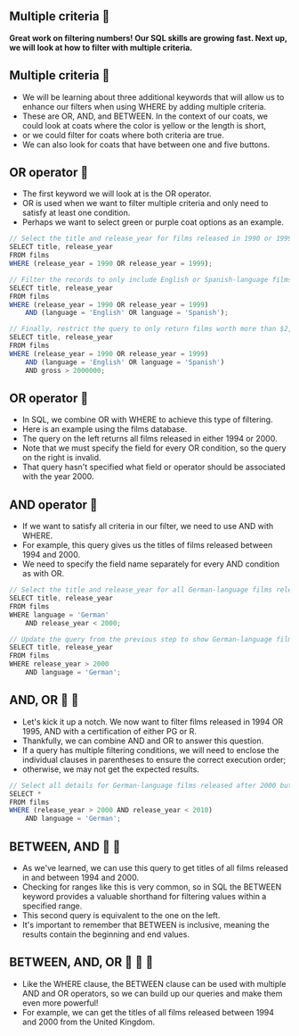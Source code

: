 ## Multiple criteria :whale2:
**Great work on filtering numbers! Our SQL skills are growing fast. Next up, we will look at how to filter with multiple criteria.**

## Multiple criteria :whale2:
- We will be learning about three additional keywords that will allow us to enhance our filters when using WHERE by adding multiple criteria.
- These are OR, AND, and BETWEEN. In the context of our coats, we could look at coats where the color is yellow or the length is short,
- or we could filter for coats where both criteria are true.
- We can also look for coats that have between one and five buttons.

## OR operator :bug:
- The first keyword we will look at is the OR operator.
- OR is used when we want to filter multiple criteria and only need to satisfy at least one condition.
- Perhaps we want to select green or purple coat options as an example.
```js
// Select the title and release_year for films released in 1990 or 1999 using only WHERE and OR.
SELECT title, release_year
FROM films
WHERE (release_year = 1990 OR release_year = 1999);

// Filter the records to only include English or Spanish-language films.
SELECT title, release_year
FROM films
WHERE (release_year = 1990 OR release_year = 1999)
	AND (language = 'English' OR language = 'Spanish');

// Finally, restrict the query to only return films worth more than $2,000,000 gross.
SELECT title, release_year
FROM films
WHERE (release_year = 1990 OR release_year = 1999)
	AND (language = 'English' OR language = 'Spanish')
	AND gross > 2000000;
```

## OR operator :bug:
- In SQL, we combine OR with WHERE to achieve this type of filtering.
- Here is an example using the films database.
- The query on the left returns all films released in either 1994 or 2000.
- Note that we must specify the field for every OR condition, so the query on the right is invalid.
- That query hasn't specified what field or operator should be associated with the year 2000.

## AND operator :rabbit:
- If we want to satisfy all criteria in our filter, we need to use AND with WHERE.
- For example, this query gives us the titles of films released between 1994 and 2000.
- We need to specify the field name separately for every AND condition as with OR.
```js
// Select the title and release_year for all German-language films released before 2000.
SELECT title, release_year
FROM films 
WHERE language = 'German'
    AND release_year < 2000;
```
```js
// Update the query from the previous step to show German-language films released after 2000 rather than before.
SELECT title, release_year
FROM films
WHERE release_year > 2000
	AND language = 'German';
```

## AND, OR :rabbit: :bug:
- Let's kick it up a notch. We now want to filter films released in 1994 OR 1995, AND with a certification of either PG or R.
- Thankfully, we can combine AND and OR to answer this question.
- If a query has multiple filtering conditions, we will need to enclose the individual clauses in parentheses to ensure the correct execution order;
- otherwise, we may not get the expected results.
```js
// Select all details for German-language films released after 2000 but before 2010 using only WHERE and AND.
SELECT *
FROM films
WHERE (release_year > 2000 AND release_year < 2010)
	AND language = 'German';
```
## BETWEEN, AND  :monkey: :rabbit:
- As we've learned, we can use this query to get titles of all films released in and between 1994 and 2000.
- Checking for ranges like this is very common, so in SQL the BETWEEN keyword provides a valuable shorthand for filtering values within a specified range.
- This second query is equivalent to the one on the left.
- It's important to remember that BETWEEN is inclusive, meaning the results contain the beginning and end values.

## BETWEEN, AND, OR :monkey: :rabbit: :bug:
- Like the WHERE clause, the BETWEEN clause can be used with multiple AND and OR operators, so we can build up our queries and make them even more powerful!
- For example, we can get the titles of all films released between 1994 and 2000 from the United Kingdom.
